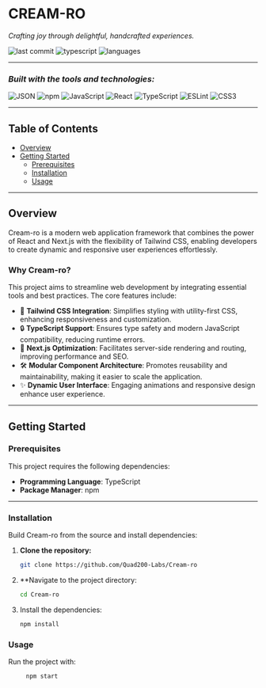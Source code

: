 # CREAM-RO

*Crafting joy through delightful, handcrafted experiences.*

![last commit](https://img.shields.io/badge/last%20commit-today-007ec6?style=for-the-badge&logo=git)
![typescript](https://img.shields.io/badge/typescript-90.0%25-3178C6?style=for-the-badge&logo=typescript)
![languages](https://img.shields.io/badge/languages-3-informational?style=for-the-badge&logo=github)

---

### *Built with the tools and technologies:*

![JSON](https://img.shields.io/badge/JSON-000000?style=for-the-badge&logo=json&logoColor=white)
![npm](https://img.shields.io/badge/npm-CB3837?style=for-the-badge&logo=npm&logoColor=white)
![JavaScript](https://img.shields.io/badge/JavaScript-F7DF1E?style=for-the-badge&logo=javascript&logoColor=black)
![React](https://img.shields.io/badge/React-61DAFB?style=for-the-badge&logo=react&logoColor=black)
![TypeScript](https://img.shields.io/badge/TypeScript-007ACC?style=for-the-badge&logo=typescript&logoColor=white)
![ESLint](https://img.shields.io/badge/ESLint-4B32C3?style=for-the-badge&logo=eslint&logoColor=white)
![CSS3](https://img.shields.io/badge/CSS-264de4?style=for-the-badge&logo=css3&logoColor=white)

---

## Table of Contents

- [Overview](#overview)
- [Getting Started](#getting-started)
  - [Prerequisites](#prerequisites)
  - [Installation](#installation)
  - [Usage](#usage)

---

## Overview

Cream-ro is a modern web application framework that combines the power of React and Next.js with the flexibility of Tailwind CSS, enabling developers to create dynamic and responsive user experiences effortlessly.

### Why Cream-ro?

This project aims to streamline web development by integrating essential tools and best practices. The core features include:

- 🎨 **Tailwind CSS Integration**: Simplifies styling with utility-first CSS, enhancing responsiveness and customization.
- 🔒 **TypeScript Support**: Ensures type safety and modern JavaScript compatibility, reducing runtime errors.
- 🚀 **Next.js Optimization**: Facilitates server-side rendering and routing, improving performance and SEO.
- 🛠️ **Modular Component Architecture**: Promotes reusability and maintainability, making it easier to scale the application.
- ✨ **Dynamic User Interface**: Engaging animations and responsive design enhance user experience.

---

## Getting Started

### Prerequisites

This project requires the following dependencies:

- **Programming Language**: TypeScript
- **Package Manager**: npm

---

### Installation

Build Cream-ro from the source and install dependencies:

1. **Clone the repository:**

   ```bash
   git clone https://github.com/Quad200-Labs/Cream-ro

2. **Navigate to the project directory:
   
   ```bash
   cd Cream-ro

3. Install the dependencies:

   ```bash
   npm install

### Usage
Run the project with:

  ```bash
       npm start
